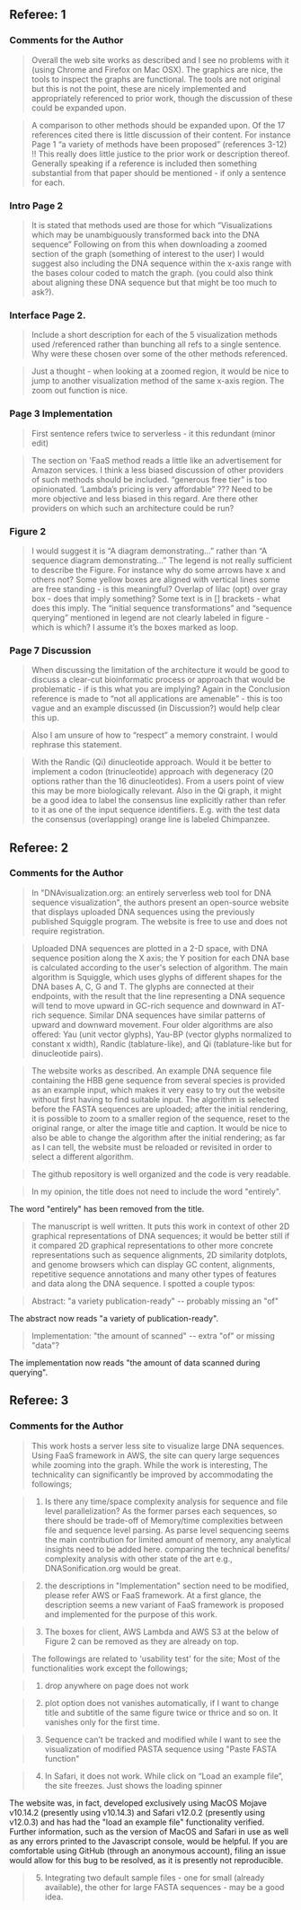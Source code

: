 ## Referee: 1

### Comments for the Author
> Overall the web site works as described and I see no problems with it (using Chrome and Firefox on Mac OSX). The graphics are nice, the tools to inspect the graphs are functional. The tools are not original but this is not the point, these are nicely implemented and appropriately referenced to prior work, though the discussion of these could be expanded upon.

> A comparison to other methods should be expanded upon.
> Of the 17 references cited there is little discussion of their content. For instance Page 1 “a variety of methods have been proposed” (references 3-12) !! This really does little justice to the prior work or description thereof. Generally speaking if a reference is included then something substantial from that paper should be mentioned - if only a sentence for each.

### Intro Page 2
> It is stated that methods used are those for which
> “Visualizations which may be unambiguously transformed back into the DNA sequence”
> Following on from this when downloading a zoomed section of the graph (something of interest to the user) I would suggest also including the DNA sequence within the x-axis range with the bases colour coded to match the graph. (you could also think about aligning these DNA sequence but that might be too much to ask?).

### Interface Page 2.
> Include a short description for each of the 5 visualization methods used /referenced rather than bunching all refs to a single sentence.
> Why were these chosen over some of the other methods referenced.

> Just a thought - when looking at a zoomed region, it would be nice to jump to another visualization method of the same x-axis region. The zoom out function is nice.

### Page 3 Implementation
> First sentence refers twice to serverless - it this redundant (minor edit)

> The section on 'FaaS method reads a little like an advertisement for Amazon services. I think a less biased discussion of other providers of such methods should be included.
> “generous free tier” is too opinionated.
> ‘Lambda’s pricing is very affordable” ??? Need to be more objective and less biased in this regard.
> Are there other providers on which such an architecture could be run?

### Figure 2
> I would suggest it is “A diagram demonstrating…” rather than  “A sequence diagram demonstrating…”
> The legend is not really sufficient to describe the Figure. For instance why do some arrows have  x and others not? Some yellow boxes are aligned with vertical lines some are free standing - is this meaningful?
> Overlap of lilac (opt) over gray box - does that imply something?
> Some text is in [] brackets - what does this imply.
> The “initial sequence transformations” and “sequence querying” mentioned in legend are not clearly labeled in figure - which is which? I assume it’s the boxes marked as loop.

### Page 7 Discussion
> When discussing the limitation of the architecture it would be good to discuss a clear-cut bioinformatic process or approach that would be problematic - if is this what you are implying?
> Again  in the Conclusion reference is made to “not all applications are amenable” - this is too vague and an example discussed (in Discussion?) would help clear this up.

> Also I am unsure of how to “respect” a memory constraint. I would rephrase this statement.

> With the Randic (Qi) dinucleotide approach. Would it be better to implement a codon (trinucleotide) approach with degeneracy (20 options rather than the 16 dinucleotides). From a users point of view this may be more biologically relevant.
> Also in the Qi graph, it might be a good idea to label the consensus line explicitly rather than refer to it as one of the input sequence identifiers. E.g. with the test data the consensus (overlapping) orange line is labeled Chimpanzee.

## Referee: 2

### Comments for the Author
> In "DNAvisualization.org: an entirely serverless web tool for DNA sequence visualization", the authors present an open-source website that displays uploaded DNA sequences using the previously published Squiggle program.  The website is free to use and does not require registration.

> Uploaded DNA sequences are plotted in a 2-D space, with DNA sequence position along the X axis; the Y position for each DNA base is calculated according to the user's selection of algorithm.  The main algorithm is Squiggle, which uses glyphs of different shapes for the DNA bases A, C, G and T.  The glyphs are connected at their endpoints, with the result that the line representing a DNA sequence will tend to move upward in GC-rich sequence and downward in AT-rich sequence.  Similar DNA sequences have similar patterns of upward and downward movement.  Four older algorithms are also offered: Yau (unit vector glyphs), Yau-BP (vector glyphs normalized to constant x width), Randic (tablature-like), and Qi (tablature-like but for dinucleotide pairs).

> The website works as described.  An example DNA sequence file containing the HBB gene sequence from several species is provided as an example input, which makes it very easy to try out the website without first having to find suitable input.  The algorithm is selected before the FASTA sequences are uploaded; after the initial rendering, it is possible to zoom to a smaller region of the sequence, reset to the original range, or alter the image title and caption.  It would be nice to also be able to change the algorithm after the initial rendering; as far as I can tell, the website must be reloaded or revisited in order to select a different algorithm.

> The github repository is well organized and the code is very readable.

> In my opinion, the title does not need to include the word "entirely".

The word "entirely" has been removed from the title.

> The manuscript is well written.  It puts this work in context of other 2D graphical representations of DNA sequences; it would be better still if it compared 2D graphical representations to other more concrete representations such as sequence alignments, 2D similarity dotplots, and genome browsers which can display GC content, alignments, repetitive sequence annotations and many other types of features and data along the DNA sequence.  I spotted a couple typos:

> Abstract: "a variety publication-ready" -- probably missing an "of"

The abstract now reads "a variety of publication-ready".

> Implementation: "the amount of scanned" -- extra "of" or missing "data"?

The implementation now reads "the amount of data scanned during querying".


## Referee: 3

### Comments for the Author
>This work hosts a server less site to visualize large DNA sequences. Using FaaS framework in AWS, the site can query large sequences while zooming into the graph. While the work is interesting, The technicality can significantly be improved  by accommodating the followings;

> 1. Is there any time/space complexity analysis for sequence and file level parallelization? As the former parses each sequences, so there should be trade-off of Memory/time complexities between file and sequence level parsing. As parse level sequencing seems the main contribution for limited amount of memory, any analytical insights need to be added here. comparing the technical benefits/ complexity analysis with other state of the art e.g., DNASonification.org would be great.

> 2.  the descriptions in "Implementation" section need to be modified, please refer AWS or FaaS framework. At a first glance, the description seems a new variant of FaaS framework is proposed and implemented for the purpose of this work.

> 3. The boxes for client, AWS Lambda and AWS S3 at the below of  Figure 2 can be removed as they are already on top.

>The followings are related to 'usability test' for the site;
Most of the functionalities work except the followings;

> 1. drop anywhere on page does not work

> 2. plot option does not vanishes automatically, if I want to change
title and subtitle of the same figure twice or thrice and so on. It
vanishes only for the first time.

> 3. Sequence can’t be tracked and modified while I want to see the visualization of modified PASTA sequence using "Paste FASTA function"

> 4. In Safari, it does not work. While click on “Load an example file”, the site freezes. Just shows the  loading spinner

The website was, in fact, developed exclusively using MacOS Mojave v10.14.2 (presently using v10.14.3) and Safari v12.0.2 (presently using v12.0.3) and has had the "load an example file" functionality verified. Further information, such as the version of MacOS and Safari in use as well as any errors printed to the Javascript console, would be helpful. If you are comfortable using GitHub (through an anonymous account), filing an issue would allow for this bug to be resolved, as it is presently not reproducible.

> 5. Integrating two default sample files -  one for small (already available), the other for large FASTA sequences - may be a good idea.
